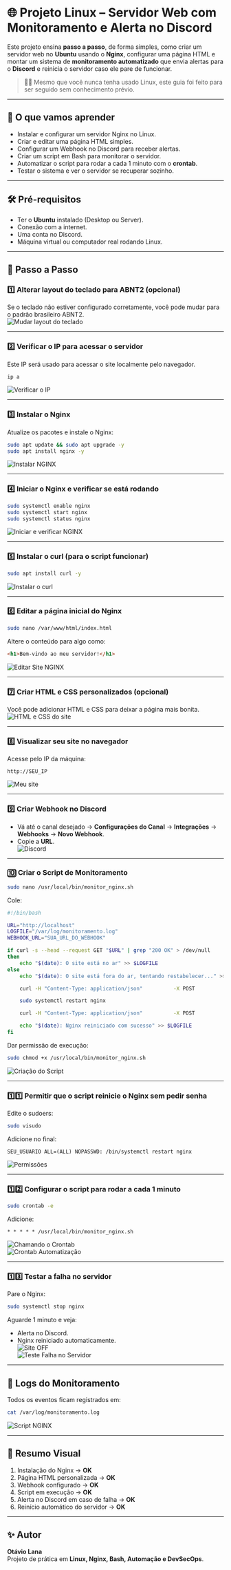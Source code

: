 # 🌐 Projeto Linux – Servidor Web com Monitoramento e Alerta no Discord

Este projeto ensina **passo a passo**, de forma simples, como criar um servidor web no **Ubuntu** usando o **Nginx**, configurar uma página HTML e montar um sistema de **monitoramento automatizado** que envia alertas para o **Discord** e reinicia o servidor caso ele pare de funcionar.

> 🧑‍💻 Mesmo que você nunca tenha usado Linux, este guia foi feito para ser seguido sem conhecimento prévio.

---

## 📌 O que vamos aprender
- Instalar e configurar um servidor Nginx no Linux.
- Criar e editar uma página HTML simples.
- Configurar um Webhook no Discord para receber alertas.
- Criar um script em Bash para monitorar o servidor.
- Automatizar o script para rodar a cada 1 minuto com o **crontab**.
- Testar o sistema e ver o servidor se recuperar sozinho.

---

## 🛠 Pré-requisitos
- Ter o **Ubuntu** instalado (Desktop ou Server).
- Conexão com a internet.
- Uma conta no Discord.
- Máquina virtual ou computador real rodando Linux.

---

## 🚀 Passo a Passo

### 1️⃣ Alterar layout do teclado para ABNT2 (opcional)
Se o teclado não estiver configurado corretamente, você pode mudar para o padrão brasileiro ABNT2.  
![Mudar layout do teclado](Mudar%20layout%20do%20teclado%20.png)

---

### 2️⃣ Verificar o IP para acessar o servidor
Este IP será usado para acessar o site localmente pelo navegador.
```bash
ip a
```
![Verificar o IP](Verificar%20o%20IP%20para%20entrar%20no%20site%20local.png)

---

### 3️⃣ Instalar o Nginx
Atualize os pacotes e instale o Nginx:
```bash
sudo apt update && sudo apt upgrade -y
sudo apt install nginx -y
```
![Instalar NGINX](Instalar%20NGINX.png)

---

### 4️⃣ Iniciar o Nginx e verificar se está rodando
```bash
sudo systemctl enable nginx
sudo systemctl start nginx
sudo systemctl status nginx
```
![Iniciar e verificar NGINX](Iniciar%20NGINX%20e%20Ver%20se%20est%C3%A1%20rodando.png)

---

### 5️⃣ Instalar o curl (para o script funcionar)
```bash
sudo apt install curl -y
```
![Instalar o curl](Instalar%20o%20curl.png)

---

### 6️⃣ Editar a página inicial do Nginx
```bash
sudo nano /var/www/html/index.html
```
Altere o conteúdo para algo como:
```html
<h1>Bem-vindo ao meu servidor!</h1>
```
![Editar Site NGINX](Editar%20Site%20NGINX.png)

---

### 7️⃣ Criar HTML e CSS personalizados (opcional)
Você pode adicionar HTML e CSS para deixar a página mais bonita.  
![HTML e CSS do site](HTML%20e%20CSS%20do%20site%20.png)

---

### 8️⃣ Visualizar seu site no navegador
Acesse pelo IP da máquina:
```
http://SEU_IP
```
![Meu site](Meu%20site.png)

---

### 9️⃣ Criar Webhook no Discord
- Vá até o canal desejado → **Configurações do Canal** → **Integrações** → **Webhooks** → **Novo Webhook**.
- Copie a **URL**.  
![Discord](Discord.png)

---

### 🔟 Criar o Script de Monitoramento
```bash
sudo nano /usr/local/bin/monitor_nginx.sh
```
Cole:
```bash
#!/bin/bash

URL="http://localhost"
LOGFILE="/var/log/monitoramento.log"
WEBHOOK_URL="SUA_URL_DO_WEBHOOK"

if curl -s --head --request GET "$URL" | grep "200 OK" > /dev/null
then
    echo "$(date): O site está no ar" >> $LOGFILE
else
    echo "$(date): O site está fora do ar, tentando restabelecer..." >> $LOGFILE

    curl -H "Content-Type: application/json"          -X POST          -d "{\"content\": \"⚠️ O servidor está fora do ar! Tentando restabelecer...\"}"          "$WEBHOOK_URL"

    sudo systemctl restart nginx

    curl -H "Content-Type: application/json"          -X POST          -d "{\"content\": \"✅ O servidor foi restabelecido com sucesso!\"}"          "$WEBHOOK_URL"

    echo "$(date): Nginx reiniciado com sucesso" >> $LOGFILE
fi
```
Dar permissão de execução:
```bash
sudo chmod +x /usr/local/bin/monitor_nginx.sh
```
![Criação do Script](Cria%C3%A7%C3%A3o%20do%20Script.png)

---

### 1️⃣1️⃣ Permitir que o script reinicie o Nginx sem pedir senha
Edite o sudoers:
```bash
sudo visudo
```
Adicione no final:
```
SEU_USUARIO ALL=(ALL) NOPASSWD: /bin/systemctl restart nginx
```
![Permissões](Permiss%C3%B5es.png)

---

### 1️⃣2️⃣ Configurar o script para rodar a cada 1 minuto
```bash
sudo crontab -e
```
Adicione:
```
* * * * * /usr/local/bin/monitor_nginx.sh
```
![Chamando o Crontab](Chamando%20o%20Crontab%20.png)  
![Crontab Automatização](crontab%20(Automatiza%C3%A7%C3%A3o%20de%20Script).png)

---

### 1️⃣3️⃣ Testar a falha no servidor
Pare o Nginx:
```bash
sudo systemctl stop nginx
```
Aguarde 1 minuto e veja:
- Alerta no Discord.
- Nginx reiniciado automaticamente.  
![Site OFF](Site%20OFF.png)  
![Teste Falha no Servidor](Teste%20FALHA%20NO%20SERVIDOR.png)

---

## 📜 Logs do Monitoramento
Todos os eventos ficam registrados em:
```bash
cat /var/log/monitoramento.log
```
![Script NGINX](Script_NGINX.png)

---

## 📸 Resumo Visual
1. Instalação do Nginx → **OK**  
2. Página HTML personalizada → **OK**  
3. Webhook configurado → **OK**  
4. Script em execução → **OK**  
5. Alerta no Discord em caso de falha → **OK**  
6. Reinício automático do servidor → **OK**

---

## ✨ Autor
**Otávio Lana**  
Projeto de prática em **Linux, Nginx, Bash, Automação e DevSecOps**.
